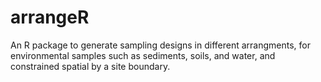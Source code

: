 # arrangeR
An R package to generate sampling designs in different arrangments, for environmental samples such as sediments, soils, and water, and constrained spatial by a site boundary.
